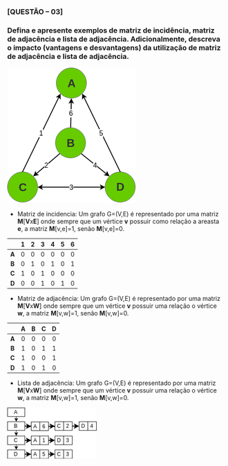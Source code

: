 ### [QUESTÃO – 03]  
### Defina e apresente exemplos de matriz de incidência, matriz de adjacência e lista de adjacência. Adicionalmente, descreva o impacto (vantagens e desvantagens) da utilização de matriz de adjacência e lista de adjacência.  
![Grafo conexo](Imagens/q3grafo.png)  

  - Matriz de incidencia: Um grafo G=(V,E) é representado por uma matriz **M**[**V**x**E**] onde sempre que um vértice **v** possuir como relação a areasta **e**, a matriz **M**[v,e]=1, senão **M**[v,e]=0.  

|  | 1 | 2 | 3 | 4 | 5 | 6 |
| :--: | :--: | :--: | :--: | :--: | :--: | :--: |
| **A** | 0 | 0 | 0 | 0 | 0 | 0 |
| **B** | 0 | 1 | 0 | 1 | 0 | 1 |
| **C** | 1 | 0 | 1 | 0 | 0 | 0 |
| **D**	| 0 | 0 | 1 | 0 | 1 | 0 |
  
  - Matriz de adjacência: Um grafo G=(V,E) é representado por uma matriz **M**[**V**x**W**] onde sempre que um vértice **v** possuir uma relação o vértice **w**, a matriz **M**[v,w]=1, senão **M**[v,w]=0.  

|  | **A** | **B** | **C** | **D** |
| :--: | :--: | :--: | :--: | :--: |
| **A** | 0 | 0 | 0 | 0 | 
| **B** | 1 | 0 | 1 | 1 | 
| **C** | 1 | 0 | 0 | 1 | 
| **D**	| 1 | 0 | 1 | 0 |
  
  - Lista de adjacência: Um grafo G=(V,E) é representado por uma matriz **M**[**V**x**W**] onde sempre que um vértice **v** possuir uma relação o vértice **w**, a matriz **M**[v,w]=1, senão **M**[v,w]=0.  
  
![Grafo conexo](Imagens/listaadjj.png)  
